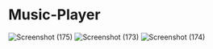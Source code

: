 # Music-Player
![Screenshot (175)](https://github.com/user-attachments/assets/b8cb1c39-4a5a-4b58-aa45-94b7eec4c9d9)
![Screenshot (173)](https://github.com/user-attachments/assets/8549c767-0f13-4deb-b055-0276ab0a8ce8)
![Screenshot (174)](https://github.com/user-attachments/assets/005ab2ae-9fe0-46da-879f-fa970a3b9bc1)
